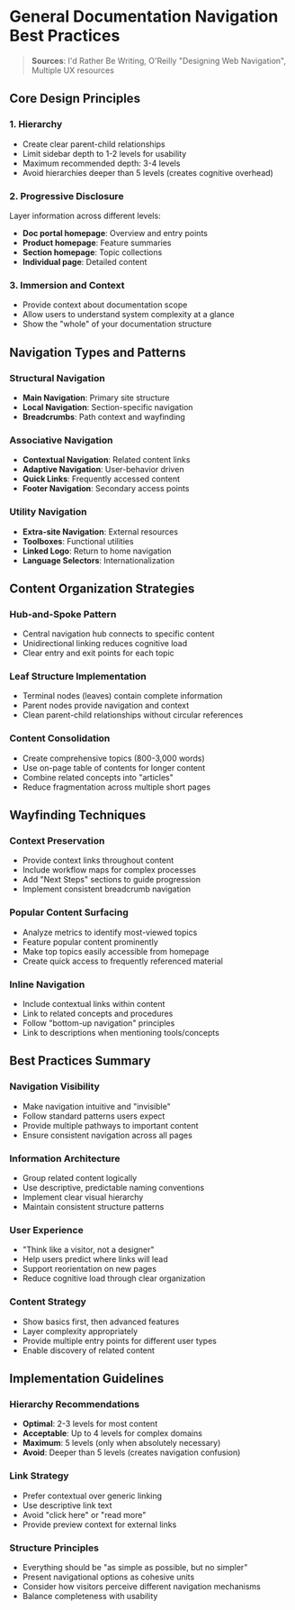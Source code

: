 # General Documentation Navigation Best Practices

> **Sources**: I'd Rather Be Writing, O'Reilly "Designing Web Navigation", Multiple UX resources

## Core Design Principles

### 1. Hierarchy
- Create clear parent-child relationships
- Limit sidebar depth to 1-2 levels for usability
- Maximum recommended depth: 3-4 levels
- Avoid hierarchies deeper than 5 levels (creates cognitive overhead)

### 2. Progressive Disclosure
Layer information across different levels:
- **Doc portal homepage**: Overview and entry points
- **Product homepage**: Feature summaries
- **Section homepage**: Topic collections
- **Individual page**: Detailed content

### 3. Immersion and Context
- Provide context about documentation scope
- Allow users to understand system complexity at a glance
- Show the "whole" of your documentation structure

## Navigation Types and Patterns

### Structural Navigation
- **Main Navigation**: Primary site structure
- **Local Navigation**: Section-specific navigation
- **Breadcrumbs**: Path context and wayfinding

### Associative Navigation
- **Contextual Navigation**: Related content links
- **Adaptive Navigation**: User-behavior driven
- **Quick Links**: Frequently accessed content
- **Footer Navigation**: Secondary access points

### Utility Navigation
- **Extra-site Navigation**: External resources
- **Toolboxes**: Functional utilities
- **Linked Logo**: Return to home navigation
- **Language Selectors**: Internationalization

## Content Organization Strategies

### Hub-and-Spoke Pattern
- Central navigation hub connects to specific content
- Unidirectional linking reduces cognitive load
- Clear entry and exit points for each topic

### Leaf Structure Implementation
- Terminal nodes (leaves) contain complete information
- Parent nodes provide navigation and context
- Clean parent-child relationships without circular references

### Content Consolidation
- Create comprehensive topics (800-3,000 words)
- Use on-page table of contents for longer content
- Combine related concepts into "articles"
- Reduce fragmentation across multiple short pages

## Wayfinding Techniques

### Context Preservation
- Provide context links throughout content
- Include workflow maps for complex processes
- Add "Next Steps" sections to guide progression
- Implement consistent breadcrumb navigation

### Popular Content Surfacing
- Analyze metrics to identify most-viewed topics
- Feature popular content prominently
- Make top topics easily accessible from homepage
- Create quick access to frequently referenced material

### Inline Navigation
- Include contextual links within content
- Link to related concepts and procedures
- Follow "bottom-up navigation" principles
- Link to descriptions when mentioning tools/concepts

## Best Practices Summary

### Navigation Visibility
- Make navigation intuitive and "invisible"
- Follow standard patterns users expect
- Provide multiple pathways to important content
- Ensure consistent navigation across all pages

### Information Architecture
- Group related content logically
- Use descriptive, predictable naming conventions
- Implement clear visual hierarchy
- Maintain consistent structure patterns

### User Experience
- "Think like a visitor, not a designer"
- Help users predict where links will lead
- Support reorientation on new pages
- Reduce cognitive load through clear organization

### Content Strategy
- Show basics first, then advanced features
- Layer complexity appropriately
- Provide multiple entry points for different user types
- Enable discovery of related content

## Implementation Guidelines

### Hierarchy Recommendations
- **Optimal**: 2-3 levels for most content
- **Acceptable**: Up to 4 levels for complex domains
- **Maximum**: 5 levels (only when absolutely necessary)
- **Avoid**: Deeper than 5 levels (creates navigation confusion)

### Link Strategy
- Prefer contextual over generic linking
- Use descriptive link text
- Avoid "click here" or "read more"
- Provide preview context for external links

### Structure Principles
- Everything should be "as simple as possible, but no simpler"
- Present navigational options as cohesive units
- Consider how visitors perceive different navigation mechanisms
- Balance completeness with usability